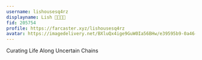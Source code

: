 ```yaml
---
username: lishousesq4rz
displayname: Lish 🎩🦄🌈😺
fid: 205754
profile: https://farcaster.xyz/lishousesq4rz
avatar: https://imagedelivery.net/BXluQx4ige9GuW0Ia56BHw/e39595b9-0a46-469f-e075-20ce80af1800/rectcrop3
---
```

Curating Life Along Uncertain Chains  
